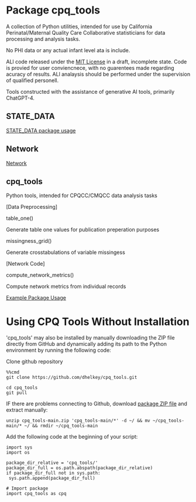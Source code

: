 # Package cpq_tools

A collection of Python utilities, intended for use by California Perinatal/Maternal Quality Care Collaborative statisticians for data processing and analysis tasks.

No PHI data or any actual infant level ata is include.

ALl code released under the [MIT License](LICENSE) in a draft, incomplete state. Code is provied for user conviencnece, with no guarentees made regarding acuracy of results. ALl analaysis should be performed under the supervision of qualified personell.

Tools constructed with the assistance of generative AI tools, primarily ChatGPT-4.



## STATE_DATA

[STATE_DATA package usage](STATE_DATA_README.md)

## Network

[Network](NETWORK_EXAMPLE.ipynb)

## cpq_tools

Python tools, intended for CPQCC/CMQCC data analysis tasks

[Data Preprocessing]

table_one() 

Generate table one values for publication preperation purposes

missingness_grid()

Generate crosstabulations of variable missingess


[Network Code]

compute_network_metrics()

Compute network metrics from individual records

[Example Package Usage](EXAMPLE.ipynb)


# Using CPQ Tools Without Installation

'cpq_tools' may also be installed by manually downloading the ZIP file directly from GitHub and dynamically adding its path to the Python environment by running the following code:

Clone github repository
```
%%cmd 
git clone https://github.com/dhelkey/cpq_tools.git
```

```
cd cpq_tools
git pull
```

IF there are problems connecting to Github, download [package ZIP file](https://github.com/dhelkey/cpq_tools.git) and extract manually:
```
unzip cpq_tools-main.zip 'cpq_tools-main/*' -d ~/ && mv ~/cpq_tools-main/* ~/ && rmdir ~/cpq_tools-main
```

Add the following code at the beginning of your script:

   ```
import sys
import os

package_dir_relative = 'cpq_tools/'
package_dir_full = os.path.abspath(package_dir_relative)
if package_dir_full not in sys.path:
    sys.path.append(package_dir_full)

# Import package
import cpq_tools as cpq
```

